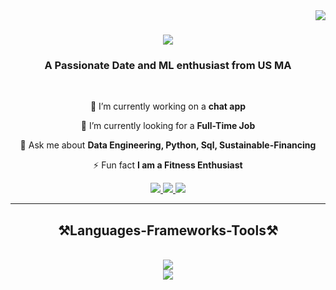 <img align="right" src="https://visitor-badge.laobi.icu/badge?page_id=sameernimse09.sameernimse09" />

<h1 align = "center">
  <img src="https://readme-typing-svg.herokuapp.com/?font=Righteous&size=35&center=true&vCenter=true&width=500&height=70&duration=4000&lines=Hi+There!+👋;I'm+Sameer+Nimse!;" />
</h1>

<h3 align = "center"> A Passionate Date and ML enthusiast from US MA </h3>

<br/>

<div align="center">

🔭 I’m currently working on a **chat app**

🌱 I’m currently looking for a **Full-Time Job**

💬 Ask me about **Data Engineering, Python, Sql, Sustainable-Financing**

⚡ Fun fact **I am a Fitness Enthusiast**


</div>

<div align ="center">
  <a href="mailto:sameernimse99@gmail.com">
   <img src= "https://img.shields.io/badge/Gmail-333333?style=for-the-badge&logo=gmail&logoColor=red" />
  </a>
  <a href="https://www.linkedin.com/in/sameer522/" >
    <img src="https://img.shields.io/badge/LinkedIn-0077B5?style=for-the-badge&logo=linkedin&logoColor=white" />
  </a>
    <a href= "https://sameernimse09.github.io" >
      <img src="https://img.shields.io/badge/Portfolio-FF5722?style=for-the-badge&logo=todoist&logocolor=white"/>
      <!-- sqlite, safari, google-chrome are other good icon options -->
    </a>
</div>

<hr/>

<h2 align="center"> ⚒️Languages-Frameworks-Tools⚒️ </h2>
<br/>
<div align="center">
  <a href="https://skillicons.dev">
    <img src="https://skillicons.dev/icons?i=python,anaconda,aws,azure,postman,git,nodejs" /><br>
    <img src="https://skillicons.dev/icons?i=gitlab,fastapi,gcp,ai,mongodb,postgres,r,redis,vscode"/>
  </a>
</div>





<!--
**sameernimse09/sameernimse09** is a ✨ _special_ ✨ repository because its `README.md` (this file) appears on your GitHub profile.

Here are some ideas to get you started:

- 🔭 I’m currently working on ...
- 🌱 I’m currently learning ...
- 👯 I’m looking to collaborate on ...
- 🤔 I’m looking for help with ...
- 💬 Ask me about ...
- 📫 How to reach me: ...
- 😄 Pronouns: ...
- ⚡ Fun fact: ...
-->
